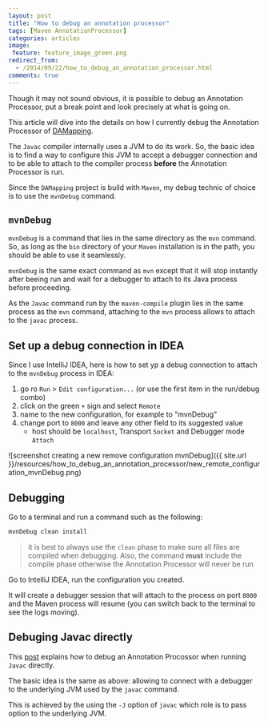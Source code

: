 ```yaml
---
layout: post
title: "How to debug an annotation processor"
tags: [Maven AnnotationProcessor]
categories: articles
image:
 feature: feature_image_green.png
redirect_from:
  - /2014/09/22/how_to_debug_an_annotation_processor.html
comments: true
---
```


Though it may not sound obvious, it is possible to debug an Annotation Processor, put a break point and look precisely at what is going on.

This article will dive into the details on how I currently debug the Annotation Processor of [DAMapping](https://github.com/lesaint/damapping).


The ```Javac``` compiler internally uses a JVM to do its work. So, the basic idea is to find a way to configure this JVM to accept a debugger connection and to be able to attach to the compiler process **before** the Annotation Processor is run.

Since the ```DAMapping``` project is build with ```Maven```, my debug technic of choice is to use the ```mvnDebug``` command.

## ```mvnDebug```

```mvnDebug``` is a command that lies in the same directory as the ```mvn``` command. So, as long as the ```bin``` directory of your ```Maven``` installation is in the path, you should be able to use it seamlessly.

```mvnDebug``` is the same exact command as ```mvn``` except that it will stop instantly after beeing run and wait for a debugger to attach to its Java process before proceeding.

As the ```Javac``` command run by the ```maven-compile``` plugin lies in the same process as the ```mvn``` command, attaching to the ```mvn``` process allows to attach to the ```javac``` process.

## Set up a debug connection in IDEA

Since I use IntelliJ IDEA, here is how to set yp a debug connection to attach to the ```mvnDebug``` process in IDEA:

1. go ro ```Run``` > ```Edit configuration...``` (or use the first item in the run/debug combo)
2. click on the green ```+``` sign and select ```Remote``` 
3. name to the new configuration, for example to "mvnDebug"
4. change port to ```8000``` and leave any other field to its suggested value
    - host should be ```localhost```, Transport ```Socket``` and Debugger mode ```Attach```

![screenshot creating a new remove configuration mvnDebug]({{ site.url }}/resources/how_to_debug_an_annotation_processor/new_remote_configuration_mvnDebug.png)

## Debugging

Go to a terminal and run a command such as the following:

```sh
mvnDebug clean install
```

> it is best to always use the ```clean``` phase to make sure all files are compiled when debugging. Also, the command **must** include the compile phase otherwise the Annotation Processor will never be run

Go to IntelliJ IDEA, run the configuration you created.

It will create a debugger session that will attach to the process on port ```8000``` and the Maven process will resume (you can switch back to the terminal to see the logs moving).

## Debuging Javac directly

This [post](http://www.pingtimeout.fr/2012/10/debugging-annotation-processor-in-every.html) explains how to debug an Annotation Procossor when running ```Javac``` directly.

The basic idea is the same as above: allowing to connect with a debugger to the underlying JVM used by the ```javac``` command.

This is achieved by the using the ```-J``` option of ```javac``` which role is to pass option to the underlying JVM.


